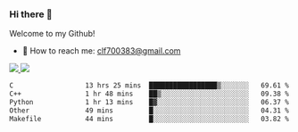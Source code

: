 ### Hi there 👋

<!--
**clingfei/clingfei** is a ✨ _special_ ✨ repository because its `README.md` (this file) appears on your GitHub profile.

Here are some ideas to get you started:

- 🔭 I’m currently working on ...
- 🌱 I’m currently learning ...
- 👯 I’m looking to collaborate on ...
- 🤔 I’m looking for help with ...
- 💬 Ask me about ...
- 📫 How to reach me: ...
- 😄 Pronouns: ...
- ⚡ Fun fact: ...
-->
Welcome to my Github!
- 📧 How to reach me: clf700383@gmail.com

<a href="https://github.com/anuraghazra/github-readme-stats">
  <img src="https://github-readme-stats.vercel.app/api?username=clingfei&count_private=true&show_icons=true&include_all_commits=true&line_height=21&hide_border=true&repo=github-readme-stats" />
</a>
<a href="https://github.com/anuraghazra/convoychat">
  <img src="https://github-readme-stats.vercel.app/api/top-langs/?username=clingfei&hide=Tcl,Perl,Makefile,CSS,HTML,Yacc,Lex,Verilog&langs_count=6&layout=compact&hide_border=true&repo=convoychat" />
</a>

<!--START_SECTION:waka-->

```txt
C                  13 hrs 25 mins  █████████████████▒░░░░░░░   69.61 %
C++                1 hr 48 mins    ██▒░░░░░░░░░░░░░░░░░░░░░░   09.38 %
Python             1 hr 13 mins    █▓░░░░░░░░░░░░░░░░░░░░░░░   06.37 %
Other              49 mins         █░░░░░░░░░░░░░░░░░░░░░░░░   04.31 %
Makefile           44 mins         █░░░░░░░░░░░░░░░░░░░░░░░░   03.82 %
```

<!--END_SECTION:waka-->
